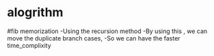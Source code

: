 # alogrithm

#fib memorization 
-Using the recursion method 
-By using this , we can move the duplicate branch cases, 
-So we can have the faster time_complixity 
